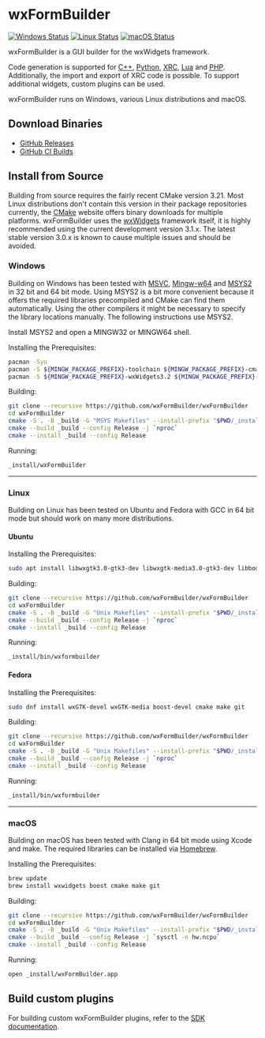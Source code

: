 # wxFormBuilder

[![Windows Status](https://github.com/wxFormBuilder/wxFormBuilder/actions/workflows/windows.yml/badge.svg?branch=master)](https://github.com/wxFormBuilder/wxFormBuilder/actions/workflows/windows.yml)
[![Linux Status](https://github.com/wxFormBuilder/wxFormBuilder/actions/workflows/linux.yml/badge.svg?branch=master)](https://github.com/wxFormBuilder/wxFormBuilder/actions/workflows/linux.yml)
[![macOS Status](https://github.com/wxFormBuilder/wxFormBuilder/actions/workflows/macos.yml/badge.svg?branch=master)](https://github.com/wxFormBuilder/wxFormBuilder/actions/workflows/macos.yml)

wxFormBuilder is a GUI builder for the wxWidgets framework.

Code generation is supported for [C++](https://wxwidgets.org/), [Python](https://wxpython.org/),
[XRC](https://docs.wxwidgets.org/trunk/overview_xrc.html), [Lua](https://github.com/pkulchenko/wxlua) and [PHP](https://github.com/wxphp/wxphp).
Additionally, the import and export of XRC code is possible.
To support additional widgets, custom plugins can be used.

wxFormBuilder runs on Windows, various Linux distributions and macOS.

## Download Binaries

* [GitHub Releases](https://github.com/wxFormBuilder/wxFormBuilder/releases)
* [GitHub CI Builds](https://github.com/wxFormBuilder/wxFormBuilder/actions)

## Install from Source

Building from source requires the fairly recent CMake version 3.21. Most Linux distributions don't contain this version
in their package repositories currently, the [CMake](https://cmake.org/download/) website offers binary downloads for
multiple platforms. wxFormBuilder uses the [wxWidgets](https://wxwidgets.org/) framework itself, it is highly recommended using
the current development version 3.1.x. The latest stable version 3.0.x is known to cause multiple issues and should be avoided.

### Windows

Building on Windows has been tested with [MSVC](https://visualstudio.com), [Mingw-w64](https://mingw-w64.org) and
[MSYS2](https://msys2.org) in 32 bit and 64 bit mode. Using MSYS2 is a bit more convenient because it offers the required
libraries precompiled and CMake can find them automatically. Using the other compilers it might be necessary to specify the library
locations manually. The following instructions use MSYS2.

Install MSYS2 and open a MINGW32 or MINGW64 shell.

Installing the Prerequisites:

```sh
pacman -Syu
pacman -S ${MINGW_PACKAGE_PREFIX}-toolchain ${MINGW_PACKAGE_PREFIX}-cmake ${MINGW_PACKAGE_PREFIX}-make base-devel git
pacman -S ${MINGW_PACKAGE_PREFIX}-wxWidgets3.2 ${MINGW_PACKAGE_PREFIX}-boost
```

Building:

```sh
git clone --recursive https://github.com/wxFormBuilder/wxFormBuilder
cd wxFormBuilder
cmake -S . -B _build -G "MSYS Makefiles" --install-prefix "$PWD/_install" -DCMAKE_BUILD_TYPE=Release
cmake --build _build --config Release -j `nproc`
cmake --install _build --config Release
```

Running:

```sh
_install/wxFormBuilder
```

---

### Linux

Building on Linux has been tested on Ubuntu and Fedora with GCC in 64 bit mode but should work on many more distributions.

#### Ubuntu

Installing the Prerequisites:

```sh
sudo apt install libwxgtk3.0-gtk3-dev libwxgtk-media3.0-gtk3-dev libboost-dev cmake make git
```

Building:

```sh
git clone --recursive https://github.com/wxFormBuilder/wxFormBuilder
cd wxFormBuilder
cmake -S . -B _build -G "Unix Makefiles" --install-prefix "$PWD/_install" -DCMAKE_BUILD_TYPE=Release -DWXFB_WXWIDGETS_ENABLE_30=ON
cmake --build _build --config Release -j `nproc`
cmake --install _build --config Release
```

Running:

```sh
_install/bin/wxformbuilder
```

#### Fedora

Installing the Prerequisites:

```sh
sudo dnf install wxGTK-devel wxGTK-media boost-devel cmake make git
```

Building:

```sh
git clone --recursive https://github.com/wxFormBuilder/wxFormBuilder
cd wxFormBuilder
cmake -S . -B _build -G "Unix Makefiles" --install-prefix "$PWD/_install" -DCMAKE_BUILD_TYPE=Release
cmake --build _build --config Release -j `nproc`
cmake --install _build --config Release
```

Running:

```sh
_install/bin/wxformbuilder
```

---

### macOS

Building on macOS has been tested with Clang in 64 bit mode using Xcode and make. The required libraries can be installed
via [Homebrew](https://brew.sh/).

Installing the Prerequisites:

```sh
brew update
brew install wxwidgets boost cmake make git
```

Building:

```sh
git clone --recursive https://github.com/wxFormBuilder/wxFormBuilder
cd wxFormBuilder
cmake -S . -B _build -G "Unix Makefiles" --install-prefix "$PWD/_install" -DCMAKE_BUILD_TYPE=Release
cmake --build _build --config Release -j `sysctl -n hw.ncpu`
cmake --install _build --config Release
```

Running:

```sh
open _install/wxFormBuilder.app
```

## Build custom plugins

For building custom wxFormBuilder plugins, refer to the [SDK documentation](./sdk/README.md).
